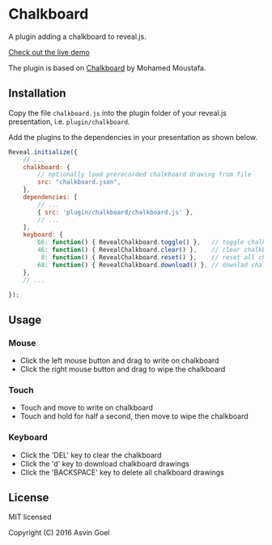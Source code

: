 # Chalkboard

A plugin adding a chalkboard to reveal.js. 

[Check out the live demo](http://courses.telematique.eu/reveal.js-plugins/chart-demo.html)

The plugin is based on [Chalkboard](https://github.com/mmoustafa/Chalkboard) by Mohamed Moustafa.

## Installation

Copy the file ```chalkboard.js``` into the plugin folder of your reveal.js presentation, i.e. ```plugin/chalkboard```.

Add the plugins to the dependencies in your presentation as shown below. 

```javascript
Reveal.initialize({
	// ...
	chalkboard: { 
		// optionally load prerecorded chalkboard drawing from file
		src: "chalkboard.json",
	},
	dependencies: [
		// ... 
		{ src: 'plugin/chalkboard/chalkboard.js' },
		// ... 
	],
	keyboard: {
	    66: function() { RevealChalkboard.toggle() },	// toggle chalkboard when 'b' is pressed
	    46: function() { RevealChalkboard.clear() },	// clear chalkboard when 'DEL' is pressed
	     8: function() { RevealChalkboard.reset() },	// reset all chalkboard data when 'BACKSPACE' is pressed
	    68: function() { RevealChalkboard.download() },	// downlad chalkboard drawing when 'd' is pressed
	},
	// ...

});
```
## Usage

### Mouse
- Click the left mouse button and drag to write on chalkboard
- Click the right mouse button and drag to wipe the chalkboard

### Touch
- Touch and move to write on chalkboard
- Touch and hold for half a second, then move to wipe the chalkboard

### Keyboard
- Click the 'DEL' key to clear the chalkboard </li>
- Click the 'd' key to download chalkboard drawings</li>
- Click the 'BACKSPACE' key to delete all chalkboard drawings</li>

## License

MIT licensed

Copyright (C) 2016 Asvin Goel
